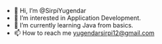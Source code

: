 - 👋 Hi, I’m @SirpiYugendar
- 👀 I’m interested in Application Development.
- 🌱 I’m currently learning Java from basics.
- 📫 How to reach me yugendarsirpi12@gmail.com

<!---
SirpiYugendar/SirpiYugendar is a ✨ special ✨ repository because its `README.md` (this file) appears on your GitHub profile.
You can click the Preview link to take a look at your changes.
--->
